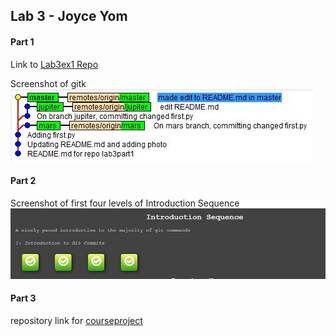 ## Lab 3 - Joyce Yom 

#### Part 1

Link to [Lab3ex1 Repo](https://github.com/yomj18/Lab3ex1.git)

Screenshot of gitk ![gitk](/images/gitk.JPG)


#### Part 2

Screenshot of first four levels of Introduction Sequence ![is](/images/gitbranching.JPG)


#### Part 3 

repository link for [courseproject](https://github.com/yomj18/courseproject.git)


